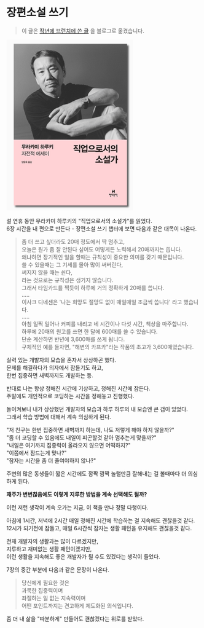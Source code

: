 # 장편소설 쓰기

> 이 글은 [작년에 브런치에 쓴 글](https://brunch.co.kr/@jojoldu/23) 을 블로그로 옮겼습니다.

![1](./images/1.png)

설 연휴 동안 무라카미 하루키의 "직업으로서의 소설가"를 읽었다.  
6장 시간을 내 편으로 만든다 - 장편소설 쓰기 챕터에 보면 다음과 같은 대목이 나온다.  
  

> 좀 더 쓰고 싶더라도 20매 정도에서 딱 멈추고,  
오늘은 뭔가 좀 잘 안된다 싶어도 어떻게든 노력해서 20매까지는 씁니다.  
왜냐하면 장기적인 일을 할때는 규칙성이 중요한 의미를 갖기 때문입니다.  
쓸 수 있을때는 그 기세를 몰아 많이 써버린다,  
써지지 않을 때는 쉰다,  
라는 것으로는 규칙성은 생기지 않습니다.  
그래서 타임카드를 찍듯이 하루에 거의 정확하게 20매를 씁니다.  
.....  
이사크 디네센은 '나는 희망도 절망도 없이 매일매일 조금씩 씁니다' 라고 했습니다.  
.....  
아침 일찍 일어나 커피를 내리고 네 시간이나 다섯 시간, 책상을 마주합니다.  
하루에 20매의 원고를 쓰면 한 달에 600매를 쓸 수 있습니다.  
단순 계산하면 반년에 3,600매를 쓰게 됩니다.  
구체적인 예를 들자면, "해변의 카프카"라는 작품의 초고가 3,600매였습니다.  
  
  
실력 있는 개발자의 모습을 혼자서 상상하곤 했다.  
문제를 해결하다가 의자에서 잠들기도 하고,  
한번 집중하면 새벽까지도 개발하는 등.  
  
반대로 나는 항상 정해진 시간에 기상하고, 정해진 시간에 잠든다.  
주말에도 개인적으로 코딩하는 시간을 정해놓고 진행했다.  
  
돌이켜보니 내가 상상했던 개발자의 모습과 하루 하루의 내 모습엔 큰 갭이 있었다.  
그래서 학습 방법에 대해서 계속 의심하게 된다.  
  
"저 친구는 한번 집중하면 새벽까지 하는데, 나도 저렇게 해야 하지 않을까?"  
"좀 더 코딩할 수 있음에도 내일이 피곤할것 같아 멈추는게 맞을까?"  
"내일은 여기까지 집중력이 올라오지 않으면 어떡하지?"  
"이쯤에서 잠드는게 맞나?"  
"잠자는 시간을 좀 더 줄여야하지 않나?"  
  
주변의 많은 동생들이 짧은 시간에도 깜짝 깜짝 놀랠만큼 잘해내는 걸 볼때마다 더 의심하게 된다.  
  
**재주가 변변찮음에도 이렇게 지루한 방법을 계속 선택해도 될까?**  
  
이런 저런 생각이 계속 오가는 지금, 이 책을 만나 정말 다행이다.  
  
아침에 1시간, 저녁에 2시간 매일 정해진 시간에 학습하는 걸 지속해도 괜찮을것 같다.  
12시가 되기전에 잠들고, 매일 6시간씩 잠자는 생활 패턴을 유지해도 괜찮을것 같다.  
  
천재 개발자의 생활과는 많이 다르겠지만,  
지루하고 재미없는 생활 패턴이겠지만,  
이런 생활을 지속해도 좋은 개발자가 될 수도 있겠다는 생각이 들었다.  
  
7장의 중간 부분에 다음과 같은 문장이 나온다.  

> 당신에게 필요한 것은  
과묵한 집중력이며  
좌절하는 일 없는 지속력이며  
어떤 포인트까지는 견고하게 제도화된 의식입니다.
  
좀 더 내 삶을 "따분하게" 만들어도 괜찮겠다는 위로를 받았다.
